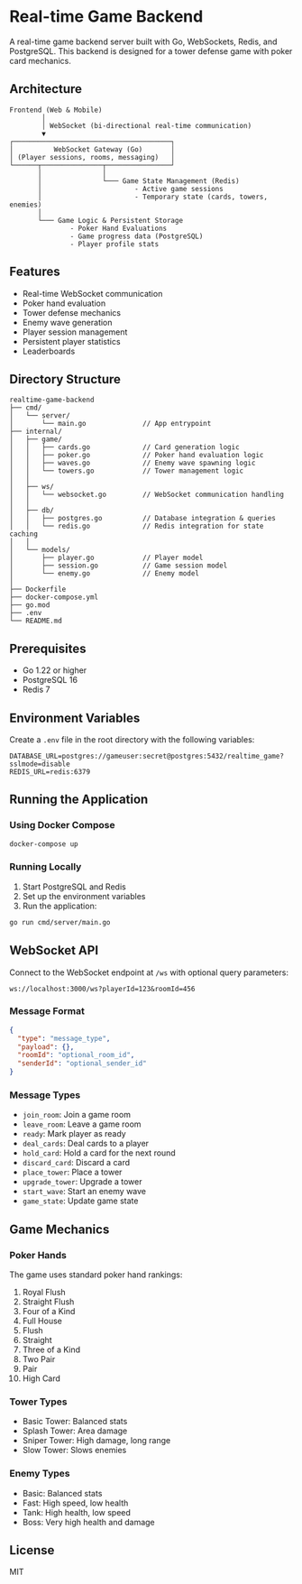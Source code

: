 # Real-time Game Backend

A real-time game backend server built with Go, WebSockets, Redis, and PostgreSQL. This backend is designed for a tower defense game with poker card mechanics.

## Architecture

```
Frontend (Web & Mobile)
        │
        │ WebSocket (bi-directional real-time communication)
        ▼
┌───────────────────────────────────────┐
│          WebSocket Gateway (Go)       │
│ (Player sessions, rooms, messaging)   │
└──────┬───────────────┬────────────────┘
       │               │
       │               └─── Game State Management (Redis)
       │                       - Active game sessions
       │                       - Temporary state (cards, towers, enemies)
       │
       └─── Game Logic & Persistent Storage
               - Poker Hand Evaluations
               - Game progress data (PostgreSQL)
               - Player profile stats
```

## Features

- Real-time WebSocket communication
- Poker hand evaluation
- Tower defense mechanics
- Enemy wave generation
- Player session management
- Persistent player statistics
- Leaderboards

## Directory Structure

```
realtime-game-backend
├── cmd/
│   └── server/
│       └── main.go              // App entrypoint
├── internal/
│   ├── game/
│   │   ├── cards.go             // Card generation logic
│   │   ├── poker.go             // Poker hand evaluation logic
│   │   ├── waves.go             // Enemy wave spawning logic
│   │   └── towers.go            // Tower management logic
│   │
│   ├── ws/
│   │   └── websocket.go         // WebSocket communication handling
│   │
│   ├── db/
│   │   ├── postgres.go          // Database integration & queries
│   │   └── redis.go             // Redis integration for state caching
│   │
│   └── models/
│       ├── player.go            // Player model
│       ├── session.go           // Game session model
│       └── enemy.go             // Enemy model
│
├── Dockerfile
├── docker-compose.yml
├── go.mod
├── .env
└── README.md
```

## Prerequisites

- Go 1.22 or higher
- PostgreSQL 16
- Redis 7

## Environment Variables

Create a `.env` file in the root directory with the following variables:

```
DATABASE_URL=postgres://gameuser:secret@postgres:5432/realtime_game?sslmode=disable
REDIS_URL=redis:6379
```

## Running the Application

### Using Docker Compose

```bash
docker-compose up
```

### Running Locally

1. Start PostgreSQL and Redis
2. Set up the environment variables
3. Run the application:

```bash
go run cmd/server/main.go
```

## WebSocket API

Connect to the WebSocket endpoint at `/ws` with optional query parameters:

```
ws://localhost:3000/ws?playerId=123&roomId=456
```

### Message Format

```json
{
  "type": "message_type",
  "payload": {},
  "roomId": "optional_room_id",
  "senderId": "optional_sender_id"
}
```

### Message Types

- `join_room`: Join a game room
- `leave_room`: Leave a game room
- `ready`: Mark player as ready
- `deal_cards`: Deal cards to a player
- `hold_card`: Hold a card for the next round
- `discard_card`: Discard a card
- `place_tower`: Place a tower
- `upgrade_tower`: Upgrade a tower
- `start_wave`: Start an enemy wave
- `game_state`: Update game state

## Game Mechanics

### Poker Hands

The game uses standard poker hand rankings:

1. Royal Flush
2. Straight Flush
3. Four of a Kind
4. Full House
5. Flush
6. Straight
7. Three of a Kind
8. Two Pair
9. Pair
10. High Card

### Tower Types

- Basic Tower: Balanced stats
- Splash Tower: Area damage
- Sniper Tower: High damage, long range
- Slow Tower: Slows enemies

### Enemy Types

- Basic: Balanced stats
- Fast: High speed, low health
- Tank: High health, low speed
- Boss: Very high health and damage

## License

MIT 